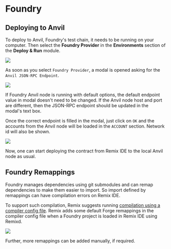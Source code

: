 # Foundry

## Deploying to Anvil

To deploy to Anvil, Foundry's test chain, it needs to be running on your computer. Then select the **Foundry Provider** in the **Environments** section of the **Deploy & Run** module.

![](images/a-foundry-provider.png)

As soon as you select `Foundry Provider`, a modal is opened asking for the `Anvil JSON-RPC Endpoint`.

![](images/a-foundry-provider-modal.png)

If Foundry Anvil node is running with default options, the default endpoint value in modal doesn't need to be changed. If the Anvil node host and port are different, then the JSON-RPC endpoint should be updated in the modal's text box.

Once the correct endpoint is filled in the modal, just click on `OK` and the accounts from the Anvil node will be loaded in the `ACCOUNT` section. Network id will also be shown.

![](images/a-foundry-provider-connected.png)

Now, one can start deploying the contract from Remix IDE to the local Anvil node as usual.

## Foundry Remappings

Foundry manages dependencies using git submodules and can remap dependencies to make them easier to import. So import defined by remappings can have compilation errors on Remix IDE.

To support such compilation, Remix suggests running [compilation using a compiler config file](https://remix-ide.readthedocs.io/en/latest/compile.html#json-file-for-compiler-configuration). Remix adds some default Forge remappings in the compiler config file when a Foundry project is loaded in Remix IDE using Remixd.

![](images/a-foundry-cc.png)

Further, more remappings can be added manually, if required.
